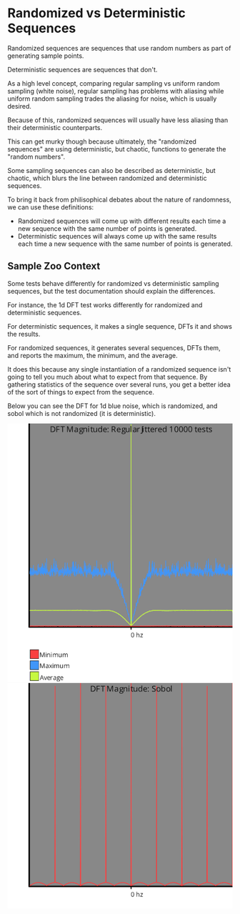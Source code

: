 # Randomized vs Deterministic Sequences

Randomized sequences are sequences that use random numbers as part of generating sample points.

Deterministic sequences are sequences that don't.

As a high level concept, comparing regular sampling vs uniform random sampling (white noise), regular sampling has problems with aliasing while uniform random sampling trades the aliasing for noise, which is usually desired.

Because of this, randomized sequences will usually have less aliasing than their deterministic counterparts.

This can get murky though because ultimately, the "randomized sequences" are using deterministic, but chaotic, functions to generate the "random numbers".

Some sampling sequences can also be described as deterministic, but chaotic, which blurs the line between randomized and deterministic sequences.

To bring it back from philisophical debates about the nature of randomness, we can use these definitions:
* Randomized sequences will come up with different results each time a new sequence with the same number of points is generated.
* Deterministic sequences will always come up with the same results each time a new sequence with the same number of points is generated.

## Sample Zoo Context

Some tests behave differently for randomized vs deterministic sampling sequences, but the test documentation should explain the differences.

For instance, the 1d DFT test works differently for randomized and deterministic sequences.

For deterministic sequences, it makes a single sequence, DFTs it and shows the results.

For randomized sequences, it generates several sequences, DFTs them, and reports the maximum, the minimum, and the average.

It does this because any single instantiation of a randomized sequence isn't going to tell you much about what to expect from that sequence.  By gathering statistics of the sequence over several runs, you get a better idea of the sort of things to expect from the sequence.

Below you can see the DFT for 1d blue noise, which is randomized, and sobol which is not randomized (it is deterministic).

![RegularJittered](../output/_1d/samples/regular/DFT_RegularJittered.png)  
![RegularJittered](../output/_1d/samples/lds/DFT_Sobol.png)  

